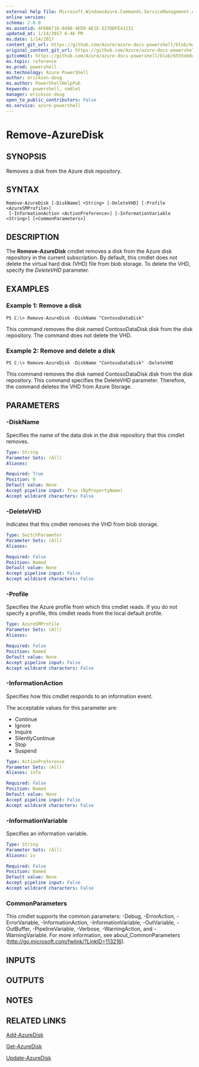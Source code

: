 ```yaml
---
external help file: Microsoft.WindowsAzure.Commands.ServiceManagement.dll-Help.xml
online version: 
schema: 2.0.0
ms.assetid: 4F6BA716-949B-4ED9-AE1E-527DDFE41131
updated_at: 1/14/2017 6:46 PM
ms.date: 1/14/2017
content_git_url: https://github.com/Azure/azure-docs-powershell/blob/master/azureps-cmdlets-docs/ServiceManagement/Azure.Service/v2.1.0/Remove-AzureDisk.md
original_content_git_url: https://github.com/Azure/azure-docs-powershell/blob/master/azureps-cmdlets-docs/ServiceManagement/Azure.Service/v2.1.0/Remove-AzureDisk.md
gitcommit: https://github.com/Azure/azure-docs-powershell/blob/6555eb8cb2408f85e337832ad5b9d0adb06ce475/azureps-cmdlets-docs/ServiceManagement/Azure.Service/v2.1.0/Remove-AzureDisk.md
ms.topic: reference
ms.prod: powershell
ms.technology: Azure PowerShell
author: erickson-doug
ms.author: PowerShellHelpPub
keywords: powershell, cmdlet
manager: erickson-doug
open_to_public_contributors: False
ms.service: azure-powershell
---
```


# Remove-AzureDisk

## SYNOPSIS
Removes a disk from the Azure disk repository.

## SYNTAX

```
Remove-AzureDisk [-DiskName] <String> [-DeleteVHD] [-Profile <AzureSMProfile>]
 [-InformationAction <ActionPreference>] [-InformationVariable <String>] [<CommonParameters>]
```

## DESCRIPTION
The **Remove-AzureDisk** cmdlet removes a disk from the Azure disk repository in the current subscription.
By default, this cmdlet does not delete the virtual hard disk (VHD) file from blob storage.
To delete the VHD, specify the *DeleteVHD* parameter.

## EXAMPLES

### Example 1: Remove a disk
```
PS C:\> Remove-AzureDisk -DiskName "ContosoDataDisk"
```

This command removes the disk named ContosoDataDisk disk from the disk repository.
The command does not delete the VHD.

### Example 2: Remove and delete a disk
```
PS C:\> Remove-AzureDisk -DiskName "ContosoDataDisk" -DeleteVHD
```

This command removes the disk named ContosoDataDisk disk from the disk repository.
This command specifies the DeleteVHD parameter.
Therefore, the command deletes the VHD from Azure Storage.

## PARAMETERS

### -DiskName
Specifies the name of the data disk in the disk repository that this cmdlet removes.

```yaml
Type: String
Parameter Sets: (All)
Aliases: 

Required: True
Position: 0
Default value: None
Accept pipeline input: True (ByPropertyName)
Accept wildcard characters: False
```

### -DeleteVHD
Indicates that this cmdlet removes the VHD from blob storage.

```yaml
Type: SwitchParameter
Parameter Sets: (All)
Aliases: 

Required: False
Position: Named
Default value: None
Accept pipeline input: False
Accept wildcard characters: False
```

### -Profile
Specifies the Azure profile from which this cmdlet reads.
If you do not specify a profile, this cmdlet reads from the local default profile.

```yaml
Type: AzureSMProfile
Parameter Sets: (All)
Aliases: 

Required: False
Position: Named
Default value: None
Accept pipeline input: False
Accept wildcard characters: False
```

### -InformationAction
Specifies how this cmdlet responds to an information event.

The acceptable values for this parameter are:

- Continue
- Ignore
- Inquire
- SilentlyContinue
- Stop
- Suspend

```yaml
Type: ActionPreference
Parameter Sets: (All)
Aliases: infa

Required: False
Position: Named
Default value: None
Accept pipeline input: False
Accept wildcard characters: False
```

### -InformationVariable
Specifies an information variable.

```yaml
Type: String
Parameter Sets: (All)
Aliases: iv

Required: False
Position: Named
Default value: None
Accept pipeline input: False
Accept wildcard characters: False
```

### CommonParameters
This cmdlet supports the common parameters: -Debug, -ErrorAction, -ErrorVariable, -InformationAction, -InformationVariable, -OutVariable, -OutBuffer, -PipelineVariable, -Verbose, -WarningAction, and -WarningVariable. For more information, see about_CommonParameters (http://go.microsoft.com/fwlink/?LinkID=113216).

## INPUTS

## OUTPUTS

## NOTES

## RELATED LINKS

[Add-AzureDisk](xref:ServiceManagement/Azure.Service/v2.1.0/Add-AzureDisk.md)

[Get-AzureDisk](xref:ServiceManagement/Azure.Service/v2.1.0/Get-AzureDisk.md)

[Update-AzureDisk](xref:ServiceManagement/Azure.Service/v2.1.0/Update-AzureDisk.md)


